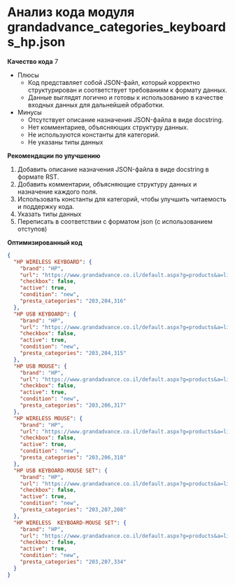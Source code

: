 # Анализ кода модуля grandadvance_categories_keyboards_hp.json

**Качество кода**
7
- Плюсы
    - Код представляет собой JSON-файл, который корректно структурирован и соответствует требованиям к формату данных.
    - Данные выглядят логично и готовы к использованию в качестве входных данных для дальнейшей обработки.
- Минусы
    - Отсутствует описание назначения JSON-файла в виде docstring.
    - Нет комментариев, объясняющих структуру данных.
    - Не используются константы для категорий.
   -   Не указаны типы данных

**Рекомендации по улучшению**
1.  Добавить описание назначения JSON-файла в виде docstring в формате RST.
2.  Добавить комментарии, объясняющие структуру данных и назначение каждого поля.
3.  Использовать константы для категорий, чтобы улучшить читаемость и поддержку кода.
4.  Указать типы данных
5.  Переписать в соответствии с форматом json (с использованием отступов)

**Оптимизированный код**
```json
{
  "HP WIRELESS KEYBOARD": {
    "brand": "HP",
    "url": "https://www.grandadvance.co.il/default.aspx?g=products&a=list&tieId=585&manid=116",
    "checkbox": false,
    "active": true,
    "condition": "new",
    "presta_categories": "203,204,316"
  },
  "HP USB KEYBOARD": {
    "brand": "HP",
    "url": "https://www.grandadvance.co.il/default.aspx?g=products&a=list&tieId=587&manId=38",
    "checkbox": false,
    "active": true,
    "condition": "new",
    "presta_categories": "203,204,315"
  },
  "HP USB MOUSE": {
    "brand": "HP",
    "url": "https://www.grandadvance.co.il/default.aspx?g=products&a=list&tieId=587&manid=116",
    "checkbox": false,
    "active": true,
    "condition": "new",
    "presta_categories": "203,206,317"
  },
  "HP WIRELESS MOUSE": {
    "brand": "HP",
    "url": "https://www.grandadvance.co.il/default.aspx?g=products&a=list&tieId=586&manid=116",
    "checkbox": false,
    "active": true,
    "condition": "new",
    "presta_categories": "203,206,318"
  },
  "HP USB KEYBOARD-MOUSE SET": {
    "brand": "HP",
    "url": "https://www.grandadvance.co.il/default.aspx?g=products&a=list&tieId=582&manid=116",
    "checkbox": false,
    "active": true,
    "condition": "new",
    "presta_categories": "203,207,208"
  },
  "HP WIRELESS  KEYBOARD-MOUSE SET": {
    "brand": "HP",
    "url": "https://www.grandadvance.co.il/default.aspx?g=products&a=list&tieId=582&manid=116",
    "checkbox": false,
    "active": true,
    "condition": "new",
    "presta_categories": "203,207,334"
  }
}
```